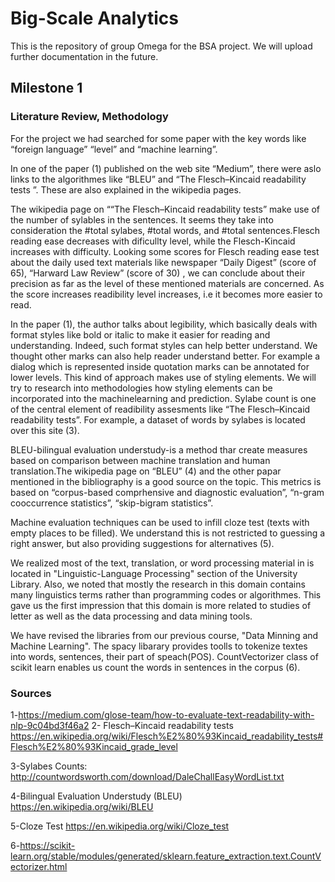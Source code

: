 # Big-Scale Analytics
This is the repository of group Omega for the BSA project. We will upload further documentation in the future.

## Milestone 1
### Literature Review, Methodology

For the project we had searched for some paper with the key words like “foreign language” “level” and “machine learning”. 

In one of the paper (1) published on the  web site “Medium”, there were aslo links to the algorithmes like “BLEU” and “The Flesch–Kincaid readability tests ”. These are also explained in the wikipedia pages. 

The wikipedia page on ““The Flesch–Kincaid readability tests”   make use of the number of sylables in the sentences. It seems they take into consideration the #total sylabes,  #total words, and #total sentences.Flesch reading ease decreases with dificullty level, while the Flesch-Kincaid increases with difficulty.  Looking  some scores for Flesch reading ease test about  the daily used text materials like newspaper “Daily Digest” (score of 65), “Harward Law Review” (score of 30) , we can conclude about their precision as far as the level of these mentioned materials are concerned. As the score increases readibility level increases, i.e it becomes more easier to read.


In the paper (1), the author talks about legibility, which basically deals with format styles like bold or italic to make it easier for reading and understanding. Indeed, such format styles can help better understand. We thought other marks can also help reader understand better. For example a dialog which is represented inside quotation marks can be annotated for lower levels. This kind of approach makes use of styling elements. We will try to research into methodologies how styling elements can be incorporated into the machinelearning and prediction. Sylabe count is one of the central element of readibility assesments like “The Flesch–Kincaid readability tests”. For example, a dataset of words by sylabes is located over this site (3).

BLEU-bilingual evaluation understudy-is a method thar create measures based on comparison between machine translation and human translation.The wikipedia page on “BLEU” (4) and the other papar mentioned in the bibliography is a good source on the topic. This metrics is based on “corpus-based comprhensive and diagnostic evaluation”, “n-gram cooccurrence statistics”, “skip-bigram statistics”.

Machine evaluation techniques can be used to infill cloze test (texts with empty places to be filled). We understand this is not restricted to guessing a right answer, but also providing suggestions for alternatives (5).

We realized most of the text, translation, or word processing material in is located in "Linguistic-Language Processing" section of the University Library. Also, we noted that mostly the research in this domain contains many linguistics terms rather than programming codes or algorithmes. This gave us the first impression that this domain is more related to studies of letter as well as the data processing and data mining tools. 

We have revised the  libraries from our previous course, "Data Minning and Machine Learning".  The spacy libarary provides toolls to tokenize textes into words, sentences, their part of speach(POS).  CountVectorizer class of scikit learn enables us count the words in sentences in the corpus (6). 




### Sources

1-https://medium.com/glose-team/how-to-evaluate-text-readability-with-nlp-9c04bd3f46a2
2- Flesch–Kincaid readability tests
https://en.wikipedia.org/wiki/Flesch%E2%80%93Kincaid_readability_tests#Flesch%E2%80%93Kincaid_grade_level

3-Sylabes Counts:
http://countwordsworth.com/download/DaleChallEasyWordList.txt

4-Bilingual Evaluation Understudy  (BLEU)
https://en.wikipedia.org/wiki/BLEU

5-Cloze Test
https://en.wikipedia.org/wiki/Cloze_test

6-https://scikit-learn.org/stable/modules/generated/sklearn.feature_extraction.text.CountVectorizer.html

